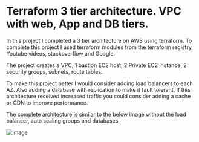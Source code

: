 # Terraform 3 tier architecture. VPC with web, App and DB tiers.

In this project I completed a 3 tier architecture on AWS using terraform. To complete this project I used terraform modules from the terraform registry, Youtube videos, stackoverflow and Google.

The project creates a VPC, 1 bastion EC2 host, 2 Private EC2 instance, 2 security groups, subnets, route tables.

To make this project better I would consider adding load balancers to each AZ. Also adding a database with replication to make it fault tolerant. If this architecture received increased traffic you could consider adding a cache or CDN to improve performance.

The complete architecture is similar to the below image without the load balancer, auto scaling groups and databases.

![image](https://user-images.githubusercontent.com/117186369/212902905-29f2536f-5a0d-4aaf-af22-a4be7b83bb05.png)
